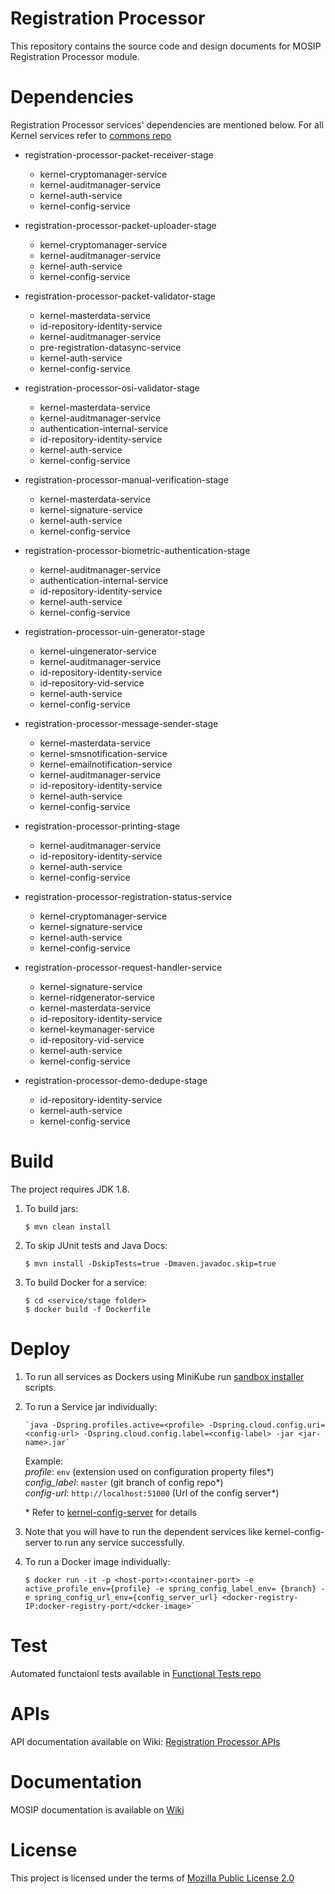 # Registration Processor 
This repository contains the source code and design documents for MOSIP Registration Processor module. 

# Dependencies
Registration Processor services' dependencies are mentioned below.  For all Kernel services refer to [commons repo](https://github.com/mosip/commons)

* registration-processor-packet-receiver-stage
    * kernel-cryptomanager-service
    * kernel-auditmanager-service
    * kernel-auth-service
    * kernel-config-service

* registration-processor-packet-uploader-stage
    * kernel-cryptomanager-service
    * kernel-auditmanager-service
    * kernel-auth-service
    * kernel-config-service

* registration-processor-packet-validator-stage
    * kernel-masterdata-service
    * id-repository-identity-service
    * kernel-auditmanager-service
    * pre-registration-datasync-service
    * kernel-auth-service
    * kernel-config-service

* registration-processor-osi-validator-stage
    * kernel-masterdata-service
    * kernel-auditmanager-service
    * authentication-internal-service
    * id-repository-identity-service
    * kernel-auth-service
    * kernel-config-service

* registration-processor-manual-verification-stage
    * kernel-masterdata-service
    * kernel-signature-service
    * kernel-auth-service
    * kernel-config-service

* registration-processor-biometric-authentication-stage
    * kernel-auditmanager-service
    * authentication-internal-service
    * id-repository-identity-service
    * kernel-auth-service
    * kernel-config-service

* registration-processor-uin-generator-stage
    * kernel-uingenerator-service
    * kernel-auditmanager-service
    * id-repository-identity-service
    * id-repository-vid-service
    * kernel-auth-service
    * kernel-config-service

* registration-processor-message-sender-stage
    * kernel-masterdata-service
    * kernel-smsnotification-service
    * kernel-emailnotification-service
    * kernel-auditmanager-service
    * id-repository-identity-service
    * kernel-auth-service
    * kernel-config-service

* registration-processor-printing-stage
   * kernel-auditmanager-service
   * id-repository-identity-service
    * kernel-auth-service
    * kernel-config-service

* registration-processor-registration-status-service
    * kernel-cryptomanager-service
    * kernel-signature-service
    * kernel-auth-service
    * kernel-config-service

* registration-processor-request-handler-service
    * kernel-signature-service
    * kernel-ridgenerator-service
    * kernel-masterdata-service
    * id-repository-identity-service
    * kernel-keymanager-service
    * id-repository-vid-service
    * kernel-auth-service
    * kernel-config-service

* registration-processor-demo-dedupe-stage
    * id-repository-identity-service
    * kernel-auth-service
    * kernel-config-service

# Build
The project requires JDK 1.8. 
1. To build jars:
    ```
    $ mvn clean install 
    ```
1. To skip JUnit tests and Java Docs:
    ```
    $ mvn install -DskipTests=true -Dmaven.javadoc.skip=true
    ```
1. To build Docker for a service:
    ```
    $ cd <service/stage folder>
    $ docker build -f Dockerfile
    ```

# Deploy
1. To run all services as Dockers using MiniKube run [sandbox installer](https://githbu.com/mosip/mosip-infra/deployment/sandbox/) scripts.

1. To run a Service jar individually:
    ```
    `java -Dspring.profiles.active=<profile> -Dspring.cloud.config.uri=<config-url> -Dspring.cloud.config.label=<config-label> -jar <jar-name>.jar`
    ```
    Example:  
        _profile_: `env` (extension used on configuration property files*)    
        _config_label_: `master` (git branch of config repo*)  
        _config-url_: `http://localhost:51000` (Url of the config server*)  
	
	\* Refer to [kernel-config-server](https://github.com/mosip/commons/tree/master/kernel/kernel-config-server) for details


1. Note that you will have to run the dependent services like kernel-config-server to run any service successfully.
1. To run a Docker image individually:
    ``` 
    $ docker run -it -p <host-port>:<container-port> -e active_profile_env={profile} -e spring_config_label_env= {branch} -e spring_config_url_env={config_server_url} <docker-registry-IP:docker-registry-port/<dcker-image>`
    ```

# Test
Automated functaionl tests available in [Functional Tests repo](https://github.com/mosip/mosip-functional-tests)

# APIs
API documentation available on Wiki: [Registration Processor APIs](https://github.com/mosip/documentation/wiki/Registration-Processor-APIs)

# Documentation
MOSIP documentation is available on [Wiki](https://github.com/mosip/documentation/wiki)

# License
This project is licensed under the terms of [Mozilla Public License 2.0](https://github.com/mosip/mosip-platform/blob/master/LICENSE)
